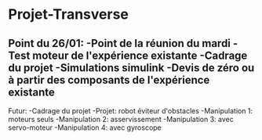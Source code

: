 # Projet-Transverse
 
Point du 26/01:
-Point de la réunion du mardi
-Test moteur de l'expérience existante
-Cadrage du projet
-Simulations simulink
-Devis de zéro ou à partir des composants de l'expérience existante
-

Futur:
-Cadrage du projet
-Projet: robot éviteur d'obstacles
-Manipulation 1: moteurs seuls
-Manipulation 2: asservissement
-Manipulation 3: avec servo-moteur
-Manipulation 4: avec gyroscope
